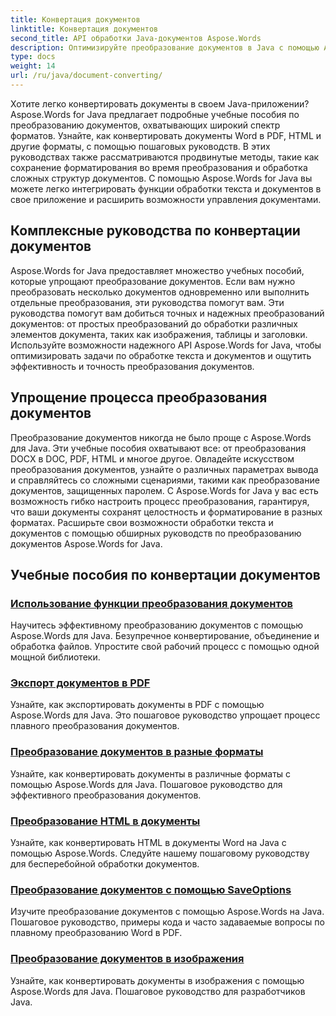 ```yaml
---
title: Конвертация документов
linktitle: Конвертация документов
second_title: API обработки Java-документов Aspose.Words
description: Оптимизируйте преобразование документов в Java с помощью Aspose.Words! Изучите подробные руководства по обработке текстов и документов.
type: docs
weight: 14
url: /ru/java/document-converting/
---
```


Хотите легко конвертировать документы в своем Java-приложении? Aspose.Words for Java предлагает подробные учебные пособия по преобразованию документов, охватывающих широкий спектр форматов. Узнайте, как конвертировать документы Word в PDF, HTML и другие форматы, с помощью пошаговых руководств. В этих руководствах также рассматриваются продвинутые методы, такие как сохранение форматирования во время преобразования и обработка сложных структур документов. С помощью Aspose.Words for Java вы можете легко интегрировать функции обработки текста и документов в свое приложение и расширить возможности управления документами.

## Комплексные руководства по конвертации документов

Aspose.Words for Java предоставляет множество учебных пособий, которые упрощают преобразование документов. Если вам нужно преобразовать несколько документов одновременно или выполнить отдельные преобразования, эти руководства помогут вам. Эти руководства помогут вам добиться точных и надежных преобразований документов: от простых преобразований до обработки различных элементов документа, таких как изображения, таблицы и заголовки. Используйте возможности надежного API Aspose.Words for Java, чтобы оптимизировать задачи по обработке текста и документов и ощутить эффективность и точность преобразования документов.

## Упрощение процесса преобразования документов

Преобразование документов никогда не было проще с Aspose.Words для Java. Эти учебные пособия охватывают все: от преобразования DOCX в DOC, PDF, HTML и многое другое. Овладейте искусством преобразования документов, узнайте о различных параметрах вывода и справляйтесь со сложными сценариями, такими как преобразование документов, защищенных паролем. С Aspose.Words for Java у вас есть возможность гибко настроить процесс преобразования, гарантируя, что ваши документы сохранят целостность и форматирование в разных форматах. Расширьте свои возможности обработки текста и документов с помощью обширных руководств по преобразованию документов Aspose.Words for Java.

## Учебные пособия по конвертации документов

### [Использование функции преобразования документов](./using-document-converting/)
Научитесь эффективному преобразованию документов с помощью Aspose.Words для Java. Безупречное конвертирование, объединение и обработка файлов. Упростите свой рабочий процесс с помощью одной мощной библиотеки.
### [Экспорт документов в PDF](./exporting-documents-to-pdf/)
Узнайте, как экспортировать документы в PDF с помощью Aspose.Words для Java. Это пошаговое руководство упрощает процесс плавного преобразования документов.
### [Преобразование документов в разные форматы](./converting-documents-different-formats/)
Узнайте, как конвертировать документы в различные форматы с помощью Aspose.Words для Java. Пошаговое руководство для эффективного преобразования документов.
### [Преобразование HTML в документы](./converting-html-documents/)
Узнайте, как конвертировать HTML в документы Word на Java с помощью Aspose.Words. Следуйте нашему пошаговому руководству для бесперебойной обработки документов.
### [Преобразование документов с помощью SaveOptions](./document-conversion-saveoptions/)
Изучите преобразование документов с помощью Aspose.Words на Java. Пошаговое руководство, примеры кода и часто задаваемые вопросы по плавному преобразованию Word в PDF.
### [Преобразование документов в изображения](./converting-documents-images/)
Узнайте, как конвертировать документы в изображения с помощью Aspose.Words для Java. Пошаговое руководство для разработчиков Java.